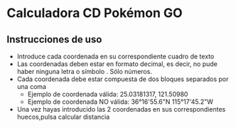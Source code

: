 # Calculadora CD Pokémon GO

## Instrucciones de uso

- Introduce cada coordenada en su correspondiente cuadro de texto
- Las coordenadas deben estar en formato decimal, es decir, no pude haber ninguna letra o símbolo . Sólo números.
- Cada coordenada debe estar compuesta de dos bloques separados por una coma
  - Ejemplo de coordenada válida: 25.03181317, 121.50980
  - Ejemplo de coordenada NO válida: 36°16'55.6"N 115°17'45.2"W
- Una vez hayas introducido las 2 coordenadas en sus correspondientes huecos,pulsa calcular distancia
